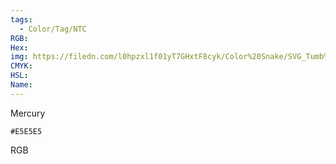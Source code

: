 ```yaml
---
tags:
  - Color/Tag/NTC
RGB:
Hex:
img: https://filedn.com/l0hpzxl1f01yT7GHxtF8cyk/Color%20Snake/SVG_Tumb%20Mass%20No%20Name/E5E5E5.svg
CMYK:
HSL:
Name:
---
```

Mercury
```palette
#E5E5E5
```
RGB
